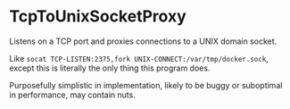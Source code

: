 # TcpToUnixSocketProxy

Listens on a TCP port and proxies connections to a UNIX domain socket.

Like `socat TCP-LISTEN:2375,fork UNIX-CONNECT:/var/tmp/docker.sock`,
except this is literally the only thing this program does.

Purposefully simplistic in implementation, likely to be buggy or
suboptimal in performance, may contain nuts.
